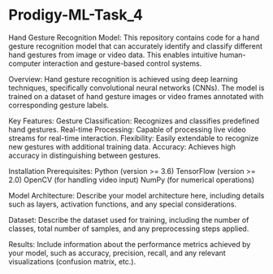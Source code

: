 # Prodigy-ML-Task_4
Hand Gesture Recognition Model:
This repository contains code for a hand gesture recognition model that can accurately identify and classify different hand gestures from image or video data. This enables intuitive human-computer interaction and gesture-based control systems.

Overview:
Hand gesture recognition is achieved using deep learning techniques, specifically convolutional neural networks (CNNs). The model is trained on a dataset of hand gesture images or video frames annotated with corresponding gesture labels.

Key Features:
Gesture Classification: Recognizes and classifies predefined hand gestures.
Real-time Processing: Capable of processing live video streams for real-time interaction.
Flexibility: Easily extendable to recognize new gestures with additional training data.
Accuracy: Achieves high accuracy in distinguishing between gestures.

Installation Prerequisites:
Python (version >= 3.6)
TensorFlow (version >= 2.0)
OpenCV (for handling video input)
NumPy (for numerical operations)

Model Architecture:
Describe your model architecture here, including details such as layers, activation functions, and any special considerations.

Dataset:
Describe the dataset used for training, including the number of classes, total number of samples, and any preprocessing steps applied.

Results:
Include information about the performance metrics achieved by your model, such as accuracy, precision, recall, and any relevant visualizations (confusion matrix, etc.).
